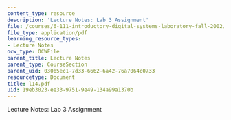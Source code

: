 ```yaml
---
content_type: resource
description: 'Lecture Notes: Lab 3 Assignment'
file: /courses/6-111-introductory-digital-systems-laboratory-fall-2002/19eb3023ee3397519e49134a99a1370b_l14.pdf
file_type: application/pdf
learning_resource_types:
- Lecture Notes
ocw_type: OCWFile
parent_title: Lecture Notes
parent_type: CourseSection
parent_uid: 030b5ec1-7d33-6662-6a42-76a7064c0733
resourcetype: Document
title: l14.pdf
uid: 19eb3023-ee33-9751-9e49-134a99a1370b
---
```

Lecture Notes: Lab 3 Assignment


